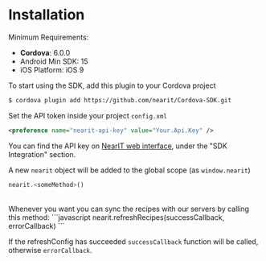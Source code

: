 # Installation

Minimum Requirements:

- **Cordova**: 6.0.0
- Android Min SDK: 15
- iOS Platform: iOS 9

To start using the SDK, add this plugin to your Cordova project

```bash
$ cordova plugin add https://github.com/nearit/Cordova-SDK.git
```

Set the API token inside your project `config.xml`
```xml
<preference name="nearit-api-key" value="Your.Api.Key" />
```
You can find the API key on [NearIT web interface](https://go.nearit.com/), under the "SDK Integration" section.

A new `nearit` object will be added to the global scope (as `window.nearit`)
```javascript
nearit.<someMethod>()
```

<br>
Whenever you want you can sync the recipes with our servers by calling this method:
```javascript
nearit.refreshRecipes(successCallback, errorCallback)
```

If the refreshConfig has succeeded `successCallback` function will be called, otherwise `errorCallback`.
